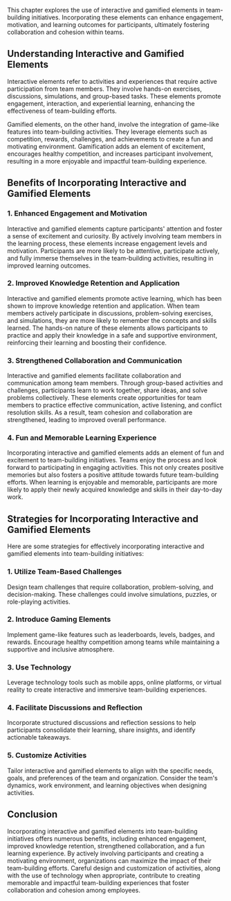 
This chapter explores the use of interactive and gamified elements in team-building initiatives. Incorporating these elements can enhance engagement, motivation, and learning outcomes for participants, ultimately fostering collaboration and cohesion within teams.

Understanding Interactive and Gamified Elements
-----------------------------------------------

Interactive elements refer to activities and experiences that require active participation from team members. They involve hands-on exercises, discussions, simulations, and group-based tasks. These elements promote engagement, interaction, and experiential learning, enhancing the effectiveness of team-building efforts.

Gamified elements, on the other hand, involve the integration of game-like features into team-building activities. They leverage elements such as competition, rewards, challenges, and achievements to create a fun and motivating environment. Gamification adds an element of excitement, encourages healthy competition, and increases participant involvement, resulting in a more enjoyable and impactful team-building experience.

Benefits of Incorporating Interactive and Gamified Elements
-----------------------------------------------------------

### 1. Enhanced Engagement and Motivation

Interactive and gamified elements capture participants' attention and foster a sense of excitement and curiosity. By actively involving team members in the learning process, these elements increase engagement levels and motivation. Participants are more likely to be attentive, participate actively, and fully immerse themselves in the team-building activities, resulting in improved learning outcomes.

### 2. Improved Knowledge Retention and Application

Interactive and gamified elements promote active learning, which has been shown to improve knowledge retention and application. When team members actively participate in discussions, problem-solving exercises, and simulations, they are more likely to remember the concepts and skills learned. The hands-on nature of these elements allows participants to practice and apply their knowledge in a safe and supportive environment, reinforcing their learning and boosting their confidence.

### 3. Strengthened Collaboration and Communication

Interactive and gamified elements facilitate collaboration and communication among team members. Through group-based activities and challenges, participants learn to work together, share ideas, and solve problems collectively. These elements create opportunities for team members to practice effective communication, active listening, and conflict resolution skills. As a result, team cohesion and collaboration are strengthened, leading to improved overall performance.

### 4. Fun and Memorable Learning Experience

Incorporating interactive and gamified elements adds an element of fun and excitement to team-building initiatives. Teams enjoy the process and look forward to participating in engaging activities. This not only creates positive memories but also fosters a positive attitude towards future team-building efforts. When learning is enjoyable and memorable, participants are more likely to apply their newly acquired knowledge and skills in their day-to-day work.

Strategies for Incorporating Interactive and Gamified Elements
--------------------------------------------------------------

Here are some strategies for effectively incorporating interactive and gamified elements into team-building initiatives:

### 1\. Utilize Team-Based Challenges

Design team challenges that require collaboration, problem-solving, and decision-making. These challenges could involve simulations, puzzles, or role-playing activities.

### 2\. Introduce Gaming Elements

Implement game-like features such as leaderboards, levels, badges, and rewards. Encourage healthy competition among teams while maintaining a supportive and inclusive atmosphere.

### 3\. Use Technology

Leverage technology tools such as mobile apps, online platforms, or virtual reality to create interactive and immersive team-building experiences.

### 4\. Facilitate Discussions and Reflection

Incorporate structured discussions and reflection sessions to help participants consolidate their learning, share insights, and identify actionable takeaways.

### 5\. Customize Activities

Tailor interactive and gamified elements to align with the specific needs, goals, and preferences of the team and organization. Consider the team's dynamics, work environment, and learning objectives when designing activities.

Conclusion
----------

Incorporating interactive and gamified elements into team-building initiatives offers numerous benefits, including enhanced engagement, improved knowledge retention, strengthened collaboration, and a fun learning experience. By actively involving participants and creating a motivating environment, organizations can maximize the impact of their team-building efforts. Careful design and customization of activities, along with the use of technology when appropriate, contribute to creating memorable and impactful team-building experiences that foster collaboration and cohesion among employees.
